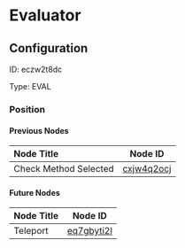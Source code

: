 # Evaluator
## Configuration
ID:  eczw2t8dc

Type: EVAL 








### Position

#### Previous Nodes
| Node Title | Node ID |
| :------------- | ------------ |
| Check Method Selected | [cxjw4q2ocj](./cxjw4q2ocj.md) | 
 
 #### Future Nodes
| Node Title | Node ID |
| :------------- | ------------ |
| Teleport |[eq7gbyti2l](./eq7gbyti2l.md) | 